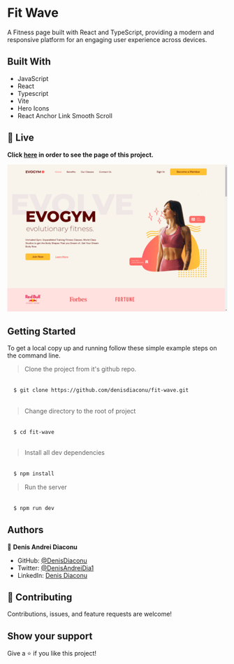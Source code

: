# Fit Wave

A Fitness page built with React and TypeScript, providing a modern and responsive platform for an engaging user experience across devices.

## Built With

- JavaScript
- React
- Typescript
- Vite
- Hero Icons
- React Anchor Link Smooth Scroll


## 🔴 Live <a name = "here"></a>
**Click [here](https://fit-wave.pages.dev/) in order to see the page of this project.**


![Page](https://github.com/denisdiaconu/fit-wave/blob/master/src/assets/fit-wave.png)


## Getting Started

To get a local copy up and running follow these simple example steps on the command line.

> Clone the project from it's github repo.
```bash

  $ git clone https://github.com/denisdiaconu/fit-wave.git
  
```

> Change directory to the root of project
```bash

  $ cd fit-wave
  
```
  
> Install all dev dependencies
```bash

  $ npm install

```

> Run the server
```bash

  $ npm run dev

```

## Authors

👤 **Denis Andrei Diaconu**

- GitHub: [@DenisDiaconu](https://github.com/denisdiaconu)
- Twitter: [@DenisAndreiDia1](https://twitter.com/DenisAndreiDia1)
- LinkedIn: [Denis Diaconu](https://www.linkedin.com/in/denis-diaconu-1394091b7/)

## 🤝 Contributing

Contributions, issues, and feature requests are welcome!

## Show your support

Give a ⭐️ if you like this project!

